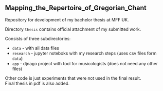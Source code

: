 ## Mapping_the_Repertoire_of_Gregorian_Chant

Repository for development of my bachelor thesis at MFF UK. 

Directory `thesis` contains official attachment of my submitted work.  
  
Consists of three subdirectories:  
- `data` - with all data files
- `research` - jupyter noteboks with my research steps (uses csv files form `data`)
- `app` - djnago project with tool for musicologists (does not need any other files)
  

Other code is just experiments that were not used in the final result.  
Final thesis in pdf is also added.
